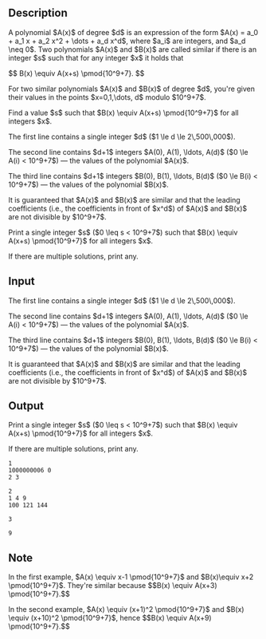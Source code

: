 ## Description

<div><p>A polynomial $A(x)$ of degree $d$ is an expression of the form $A(x) = a_0 + a_1 x + a_2 x^2 + \dots + a_d x^d$, where $a_i$ are integers, and $a_d \neq 0$. Two polynomials $A(x)$ and $B(x)$ are called similar if there is an integer $s$ such that for any integer $x$ it holds that</p><p>$$ B(x) \equiv A(x+s) \pmod{10^9+7}. $$</p><p>For two similar polynomials $A(x)$ and $B(x)$ of degree $d$, you're given their values in the points $x=0,1,\dots, d$ modulo $10^9+7$.</p><p>Find a value $s$ such that $B(x) \equiv A(x+s) \pmod{10^9+7}$ for all integers $x$.</p></div><div class="input-specification"><p>The first line contains a single integer $d$ ($1 \le d \le 2\,500\,000$).</p><p>The second line contains $d+1$ integers $A(0), A(1), \ldots, A(d)$ ($0 \le A(i) &lt; 10^9+7$) — the values of the polynomial $A(x)$.</p><p>The third line contains $d+1$ integers $B(0), B(1), \ldots, B(d)$ ($0 \le B(i) &lt; 10^9+7$) — the values of the polynomial $B(x)$.</p><p>It is guaranteed that $A(x)$ and $B(x)$ are similar and that the leading coefficients (i.e., the coefficients in front of $x^d$) of $A(x)$ and $B(x)$ are not divisible by $10^9+7$.</p></div><div class="output-specification"><p>Print a single integer $s$ ($0 \leq s &lt; 10^9+7$) such that $B(x) \equiv A(x+s) \pmod{10^9+7}$ for all integers $x$.</p><p>If there are multiple solutions, print any.</p></div>

## Input

<p>The first line contains a single integer $d$ ($1 \le d \le 2\,500\,000$).</p><p>The second line contains $d+1$ integers $A(0), A(1), \ldots, A(d)$ ($0 \le A(i) &lt; 10^9+7$) — the values of the polynomial $A(x)$.</p><p>The third line contains $d+1$ integers $B(0), B(1), \ldots, B(d)$ ($0 \le B(i) &lt; 10^9+7$) — the values of the polynomial $B(x)$.</p><p>It is guaranteed that $A(x)$ and $B(x)$ are similar and that the leading coefficients (i.e., the coefficients in front of $x^d$) of $A(x)$ and $B(x)$ are not divisible by $10^9+7$.</p>

## Output

<p>Print a single integer $s$ ($0 \leq s &lt; 10^9+7$) such that $B(x) \equiv A(x+s) \pmod{10^9+7}$ for all integers $x$.</p><p>If there are multiple solutions, print any.</p>





```input1
1
1000000006 0
2 3
```




```input2
2
1 4 9
100 121 144
```




```output1
3
```




```output2
9
```



## Note

<p>In the first example, $A(x) \equiv x-1 \pmod{10^9+7}$ and $B(x)\equiv x+2 \pmod{10^9+7}$. They're similar because $$B(x) \equiv A(x+3) \pmod{10^9+7}.$$</p><p>In the second example, $A(x) \equiv (x+1)^2 \pmod{10^9+7}$ and $B(x) \equiv (x+10)^2 \pmod{10^9+7}$, hence $$B(x) \equiv A(x+9) \pmod{10^9+7}.$$</p>
